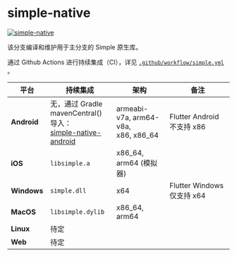 # simple-native

[![simple-native](https://img.shields.io/github/actions/workflow/status/SageMik/sqlite3_simple/simple.yml?branch=simple-native&label=simple-native)](https://github.com/SageMik/sqlite3_simple/tree/simple-native)

该分支编译和维护用于主分支的 Simple 原生库。

通过 Github Actions 进行持续集成（CI），详见 [`.github/workflow/simple.yml`](.github/workflows/simple.yml) 。

| 平台              | 持续集成                                                                                                          | 架构                                      | 备注                        |
| ----------------- | ----------------------------------------------------------------------------------------------------------------- | ----------------------------------------- | --------------------------- |
| **Android** | 无，通过 Gradle mavenCentral() 导入：<br />[simple-native-android](https://github.com/SageMik/simple-native-android) | armeabi-v7a, arm64-v8a,<br />x86, x86_64 | Flutter Android 不支持 x86 |
| **iOS**     | `libsimple.a`                                                                                                   | x86_64, arm64 (模拟器)                    |                             |
| **Windows** | `simple.dll`                                                                                                    | x64                                       | Flutter Windows 仅支持 x64 |
| **MacOS**   | `libsimple.dylib`                                                                                               | x86_64, arm64                             |                             |
| **Linux**   | 待定                                                                                                              |                                           |                             |
| **Web**     | 待定                                                                                                              |                                           |                             |
